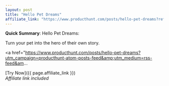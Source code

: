 ```yaml
---
layout: post
title: "Hello Pet Dreams"
affiliate_link: "https://www.producthunt.com/posts/hello-pet-dreams?ref=autoverse&utm_source=autoverse"
---
```


**Quick Summary**: Hello Pet Dreams: <p>
            Turn your pet into the hero of their own story.
          </p>
          <p>
            <a href="https://www.producthunt.com/posts/hello-pet-dreams?utm_campaign=producthunt-atom-posts-feed&amp;utm_medium=rss-feed&am...

[Try Now]({{ page.affiliate_link }})  
*Affiliate link included*
